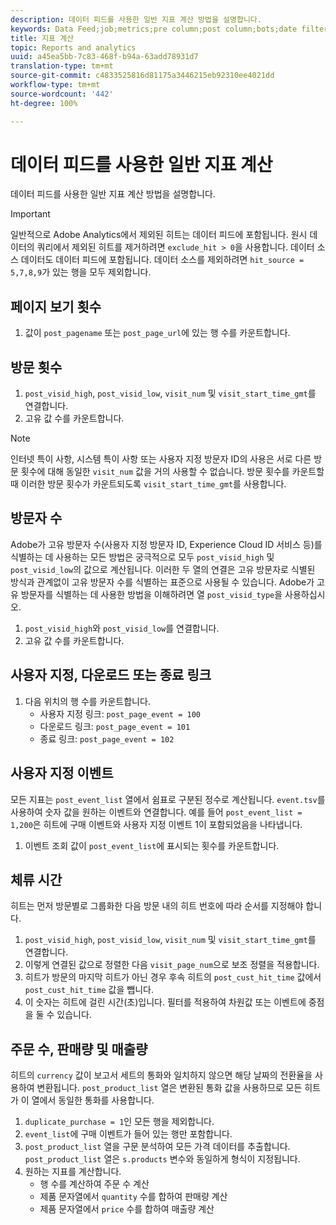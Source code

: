 ```yaml
---
description: 데이터 피드를 사용한 일반 지표 계산 방법을 설명합니다.
keywords: Data Feed;job;metrics;pre column;post column;bots;date filtering;event string;common;formulas
title: 지표 계산
topic: Reports and analytics
uuid: a45ea5bb-7c83-468f-b94a-63add78931d7
translation-type: tm+mt
source-git-commit: c4833525816d81175a3446215eb92310ee4021dd
workflow-type: tm+mt
source-wordcount: '442'
ht-degree: 100%

---
```



# 데이터 피드를 사용한 일반 지표 계산

데이터 피드를 사용한 일반 지표 계산 방법을 설명합니다.

>[!IMPORTANT]
>
>일반적으로 Adobe Analytics에서 제외된 히트는 데이터 피드에 포함됩니다. 원시 데이터의 쿼리에서 제외된 히트를 제거하려면 `exclude_hit > 0`을 사용합니다. 데이터 소스 데이터도 데이터 피드에 포함됩니다. 데이터 소스를 제외하려면 `hit_source = 5,7,8,9`가 있는 행을 모두 제외합니다.

## 페이지 보기 횟수

1. 값이 `post_pagename` 또는 `post_page_url`에 있는 행 수를 카운트합니다.

## 방문 횟수

1. `post_visid_high`, `post_visid_low`, `visit_num` 및 `visit_start_time_gmt`를 연결합니다.
1. 고유 값 수를 카운트합니다.

>[!NOTE]
>
>인터넷 특이 사항, 시스템 특이 사항 또는 사용자 지정 방문자 ID의 사용은 서로 다른 방문 횟수에 대해 동일한 `visit_num` 값을 거의 사용할 수 없습니다. 방문 횟수를 카운트할 때 이러한 방문 횟수가 카운트되도록 `visit_start_time_gmt`를 사용합니다.

## 방문자 수

Adobe가 고유 방문자 수(사용자 지정 방문자 ID, Experience Cloud ID 서비스 등)를 식별하는 데 사용하는 모든 방법은 궁극적으로 모두 `post_visid_high` 및 `post_visid_low`의 값으로 계산됩니다. 이러한 두 열의 연결은 고유 방문자로 식별된 방식과 관계없이 고유 방문자 수를 식별하는 표준으로 사용될 수 있습니다. Adobe가 고유 방문자를 식별하는 데 사용한 방법을 이해하려면 열 `post_visid_type`을 사용하십시오.

1. `post_visid_high`와 `post_visid_low`를 연결합니다.
2. 고유 값 수를 카운트합니다.

## 사용자 지정, 다운로드 또는 종료 링크

1. 다음 위치의 행 수를 카운트합니다.
   * 사용자 지정 링크: `post_page_event = 100`
   * 다운로드 링크: `post_page_event = 101`
   * 종료 링크: `post_page_event = 102`

## 사용자 지정 이벤트

모든 지표는 `post_event_list` 열에서 쉼표로 구분된 정수로 계산됩니다. `event.tsv`를 사용하여 숫자 값을 원하는 이벤트와 연결합니다. 예를 들어 `post_event_list = 1,200`은 히트에 구매 이벤트와 사용자 지정 이벤트 1이 포함되었음을 나타냅니다.

1. 이벤트 조회 값이 `post_event_list`에 표시되는 횟수를 카운트합니다.

## 체류 시간

히트는 먼저 방문별로 그룹화한 다음 방문 내의 히트 번호에 따라 순서를 지정해야 합니다.

1. `post_visid_high`, `post_visid_low`, `visit_num` 및 `visit_start_time_gmt`를 연결합니다.
2. 이렇게 연결된 값으로 정렬한 다음 `visit_page_num`으로 보조 정렬을 적용합니다.
3. 히트가 방문의 마지막 히트가 아닌 경우 후속 히트의 `post_cust_hit_time` 값에서 `post_cust_hit_time` 값을 뺍니다.
4. 이 숫자는 히트에 걸린 시간(초)입니다. 필터를 적용하여 차원값 또는 이벤트에 중점을 둘 수 있습니다.

## 주문 수, 판매량 및 매출량

히트의 `currency` 값이 보고서 세트의 통화와 일치하지 않으면 해당 날짜의 전환율을 사용하여 변환됩니다. `post_product_list` 열은 변환된 통화 값을 사용하므로 모든 히트가 이 열에서 동일한 통화를 사용합니다.

1. `duplicate_purchase = 1`인 모든 행을 제외합니다.
2. `event_list`에 구매 이벤트가 들어 있는 행만 포함합니다.
3. `post_product_list` 열을 구문 분석하여 모든 가격 데이터를 추출합니다. `post_product_list` 열은 `s.products` 변수와 동일하게 형식이 지정됩니다.
4. 원하는 지표를 계산합니다.
   * 행 수를 계산하여 주문 수 계산
   * 제품 문자열에서 `quantity` 수를 합하여 판매량 계산
   * 제품 문자열에서 `price` 수를 합하여 매출량 계산
